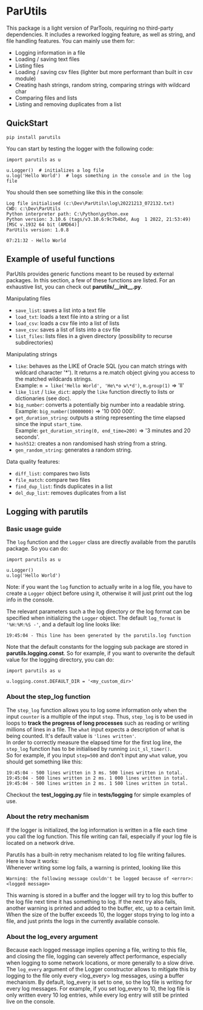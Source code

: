 # ParUtils
 
This package is a light version of ParTools, requiring no third-party dependencies. It includes a reworked logging feature, as well as string, and file handling features.
You can mainly use them for:
 
- Logging information in a file
- Loading / saving text files
- Listing files
- Loading / saving csv files (lighter but more performant than built in csv module)
- Creating hash strings, random string, comparing strings with wildcard char
- Comparing files and lists
- Listing and removing duplicates from a list
 
## QuickStart
  
    pip install parutils
 
You can start by testing the logger with the following code:

    import parutils as u

    u.Logger()  # initializes a log file
    u.log('Hello World')  # logs something in the console and in the log file

You should then see something like this in the console:
 
    Log file initialised (c:\Dev\ParUtils\log\20221213_072132.txt)
    CWD: c:\Dev\ParUtils
    Python interpreter path: C:\Python\python.exe
    Python version: 3.10.6 (tags/v3.10.6:9c7b4bd, Aug  1 2022, 21:53:49) [MSC v.1932 64 bit (AMD64)]
    ParUtils version: 1.0.8

    07:21:32 - Hello World

## Example of useful functions
 
ParUtils provides generic functions meant to be reused by external packages. In this section, a few of these functions are listed. For an exhaustive list, you can check out  __parutils/\_\_init\_\_.py__.

Manipulating files
- `save_list`: saves a list into a text file
- `load_txt`: loads a text file into a string or a list
- `load_csv`: loads a csv file into a list of lists
- `save_csv`: saves a list of lists into a csv file
- `list_files`: lists files in a given directory (possibility to recurse subdirectories)

Manipulating strings
- `like`: behaves as the LIKE of Oracle SQL (you can match strings with wildcard character '\*'). It returns a re.match object giving you access to the matched wildcards strings.  
Example: ``m = like('Hello World', 'He\*o w\*d')``, ``m.group(1)`` => 'll'
- `like_list` / `like_dict`: apply the `like` function directly to lists or dictionaries (see doc).
- `big_number`: converts a potentially big number into a readable string.  
Example: ``big_number(10000000)`` => '10 000 000'.
- `get_duration_string`: outputs a string representing the time elapsed since the input ``start_time``.  
Example: ``get_duration_string(0, end_time=200)`` => '3 minutes and 20 seconds'.
- `hash512`: creates a non randomised hash string from a string.
- `gen_random_string`: generates a random string.

Data quality features:
- `diff_list`: compares two lists
- `file_match`: compare two files
- `find_dup_list`: finds duplicates in a list
- `del_dup_list`: removes duplicates from a list

 
## Logging with parutils
 
### Basic usage guide
The `log` function and the `Logger` class are directly available from the parutils package. So you can do:

    import parutils as u

    u.Logger()
    u.log('Hello World')

Note: if you want the `log` function to actually write in a log file, you have to create a ``Logger`` object before using it, otherwise it will just print out the log info in the console.

The relevant parameters such a the log directory or the log format can be specified when initializing the ``Logger`` object. The default ``log_format`` is ``'%H:%M:%S -'``, and a default log line looks like:
 
    19:45:04 - This line has been generated by the parutils.log function


Note that the default constants for the logging sub package are stored in __parutils.logging.const__. So for example, if you want to overwrite the default value for the logging directory, you can do:

    import parutils as u

    u.logging.const.DEFAULT_DIR = '<my_custom_dir>'
 
### About the step_log function
The `step_log` function allows you to log some information only when the input ``counter`` is a multiple of the input ``step``. Thus, `step_log` is to be used in loops to __track the progress of long processes__ such as reading or writing millions of lines in a file. The ``what`` input expects a description of what is being counted. It's default value is ``'lines written'``.  
In order to correctly measure the elapsed time for the first log line, the ``step_log`` function has to be initialised by running ``init_sl_timer()``.  
So for example, if you input ``step=500`` and don't input any ``what`` value, you should get something like this:
 
    19:45:04 - 500 lines written in 3 ms. 500 lines written in total.
    19:45:04 - 500 lines written in 2 ms. 1 000 lines written in total.
    19:45:04 - 500 lines written in 2 ms. 1 500 lines written in total.
 
Checkout the __test_logging.py__ file in __tests/logging__ for simple examples of use.
 
 ### About the retry mechanism
 If the logger is initialized, the log information is written in a file each time you call the log function. This file writing can fail, especially if your log file is located on a network drive.

 Parutils has a built-in retry mechanism related to log file writing failures. Here is how it works:  
 Whenever writing some log fails, a warning is printed, looking like this

    Warning: the following message couldn't be logged because of <error>: <logged message>
This warning is stored in a buffer and the logger will try to log this buffer to the log file next time it has something to log. If the next try also fails, another warning is printed and added to the buffer, etc, up to a certain limit. When the size of the buffer exceeds 10, the logger stops trying to log into a file, and just prints the logs in the currently available console.

### About the log_every argument
Because each logged message implies opening a file, writing to this file, and closing the file, logging can severely affect performance, especially when logging to some network locations, or more generally to a slow drive. The `log_every` argument of the Logger constructor allows to mitigate this by logging to the file only every <log_every> log messages, using a buffer mechanism. By default, log_every is set to one, so the log file is writing for every log messages. For example, if you set log_every to 10, the log file is only written every 10 log entries, while every log entry will still be printed live on the console.